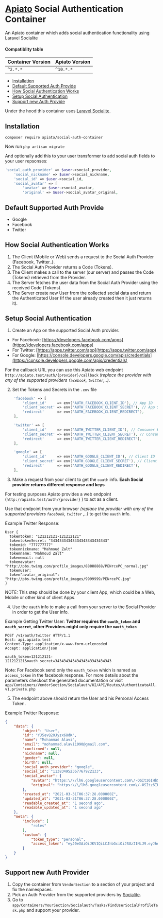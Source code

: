# [Apiato](https://github.com/apiato/apiato) Social Authentication Container

An Apiato container which adds social authentication functionality using Laravel
Socialite

#### Compatiblity table

| Container Version  | Apiato Version|
| -------------------|---------------|
| `^2.*.*`           | `^10.*.*`     |

- [Installation](#installation)
- [Default Supported Auth Provide](#default-supported-auth-provide)
- [How Social Authentication Works](#how-social-authentication-works)
- [Setup Social Authentication](#Setup-Social-Authentication)
- [Support new Auth Provide](#support-new-auth-provide)

Under the hood this container uses [Laravel Socialite](https://github.com/laravel/socialite).

<a name="installation"></a>

## Installation

```
composer require apiato/social-auth-container
```
Now run `php artisan migrate`

And optionally add this to your user transformer to add social auth fields to your user repsonses:
```php
'social_auth_provider' => $user->social_provider,
    'social_nickname' => $user->social_nickname,
    'social_id' => $user->social_id,
    'social_avatar' => [
        'avatar' => $user->social_avatar,
        'original' => $user->social_avatar_original,
```


<a name="default-supported-auth-provide"></a>

## Default Supported Auth Provide

* Google
* Facebook
* Twitter

<a name="how-social-authentication-works"></a>

## How Social Authentication Works

1. The Client (Mobile or Web) sends a request to the Social Auth Provider (Facebook, Twitter..).
2. The Social Auth Provider returns a Code (Tokens).
3. The Client makes a call to the server (our server) and passes the Code (Tokens) retrieved from the Provider.
4. The Server fetches the user data from the Social Auth Provider using the received Code (Tokens).
5. The Server create new User from the collected social data and return the Authenticated User (If the user already
   created then it just returns it).

<a name="Setup-Social-Authentication"></a>

## Setup Social Authentication

1) Create an App on the supported Social Auth provider.

- For Facebook: [https://developers.facebook.com/apps](https://developers.facebook.com/apps)
- For Twitter: [https://apps.twitter.com/app](https://apps.twitter.com/app)
- For
  Google: [https://console.developers.google.com/apis/credentials](https://console.developers.google.com/apis/credentials)

For the callback URL you can use this Apiato web endpoint `http://apiato.test/auth/{provider}/callback` *(replace the
provider with any of the supported providers `facebook`, `twitter`,..)*.

2) Set the Tokens and Secrets in the `.env` file

```php
    'facebook' => [
        'client_id'     => env('AUTH_FACEBOOK_CLIENT_ID'), // App ID
        'client_secret' => env('AUTH_FACEBOOK_CLIENT_SECRET'), // App Secret
        'redirect'      => env('AUTH_FACEBOOK_CLIENT_REDIRECT'),
    ],

    'twitter' => [
        'client_id'     => env('AUTH_TWITTER_CLIENT_ID'), // Consumer Key (API Key)
        'client_secret' => env('AUTH_TWITTER_CLIENT_SECRET'), // Consumer Secret (API Secret)
        'redirect'      => env('AUTH_TWITTER_CLIENT_REDIRECT'),
    ],

    'google' => [
        'client_id'     => env('AUTH_GOOGLE_CLIENT_ID'), // Client ID
        'client_secret' => env('AUTH_GOOGLE_CLIENT_SECRET'), // Client secret
        'redirect'      => env('AUTH_GOOGLE_CLIENT_REDIRECT'),
    ],
```

3) Make a request from your client to get the `oauth` info. **Each Social provider returns different response and keys**

For testing purposes Apiato provides a web endpoint (`http://apiato.test/auth/{provider}` ) to act as a client.

Use that endpoint from your browser *(replace the provider with any of the supported providers `facebook`, `twitter`
,..)* to get the `oauth` info.

Example Twitter Response:

```text
User {
  tokentoken: "121212121-121212121"
  tokentokenSecret: "34343434343434343343434343"
  tokenid: "777777777"
  tokennickname: "Mahmoud_Zalt"
  tokenname: "Mahmoud Zalt"
  tokenemail: null
  tokenavatar: "http://pbs.twimg.com/profile_images/88888888/PENrcePC_normal.jpg"
  tokenuser:
  token"avatar_original": "http://pbs.twimg.com/profile_images/9999999/PENrcePC.jpg"
}
```

NOTE: This step should be done by your client App, which could be a Web, Mobile or other kind of client Apps.

4) Use the `oauth` info to make a call from your server to the Social Provider in order to get the User info.

Example Getting Twitter User: **Twitter requires the `oauth_token` and `oauth_secret`, other Providers might only
require the `oauth_token`**

```text
POST /v1/auth/twitter HTTP/1.1
Host: api.apiato.test
Content-Type: application/x-www-form-urlencoded
Accept: application/json

oauth_token=121212121-121212121&oauth_secret=34343434343434343343434343
```

Note: For Facebook send only the `oauth_token` which is named as `access_token` in the facebook response. For more
details about the parameters checkout the generated documentation or
visit `app/Containers/VendorSection/Socialauth/UI/API/Routes/AuthenticateAll.v1.private.php`

5) The endpoint above should return the User and his Personal Access Token.

Example Twitter Response:

```json
{
    "data": {
        "object": "User",
        "id": "YJ5evQ20Jyzx68dK",
        "name": "Mohammad Alavi",
        "email": "mohammad.alavi1990@gmail.com",
        "confirmed": null,
        "nickname": null,
        "gender": null,
        "birth": null,
        "social_auth_provider": "google",
        "social_id": "113834952367767922133",
        "social_avatar": {
            "avatar": "https:\/\/lh6.googleusercontent.com\/-OSItz6IHbSw\/AAAAAAAAAAI\/AAAAAAAAAAA\/AMZuucltEs_yNz42qhe1FCJmhG4cm5m-_A\/s96-c\/photo.jpg",
            "original": "https:\/\/lh6.googleusercontent.com\/-OSItz6IHbSw\/AAAAAAAAAAI\/AAAAAAAAAAA\/AMZuucltEs_yNz42qhe1FCJmhG4cm5m-_A\/s96-c\/photo.jpg"
        },
        "created_at": "2021-03-31T06:37:28.000000Z",
        "updated_at": "2021-03-31T06:37:28.000000Z",
        "readable_created_at": "1 second ago",
        "readable_updated_at": "1 second ago"
    },
    "meta": {
        "include": [
            "roles"
        ],
        "custom": {
            "token_type": "personal",
            "access_token": "eyJ0eXAiOiJKV1QiLCJhbGciOiJSUzI1NiJ9.eyJhdWQiOiIxIiwianRpIjoiNDE1YmY3ZTNmNWNkNWMzYzc4MDEyMjg1YWJmOTc0OWYyY2U1MDA2N2RkMzRkNGMzNDg5MDc5YTcyN2IwM2I4MzVhYjk4NGYzNTA1NWI5ZWQiLCJpYXQiOjE2MTcxNzI2NDkuMDM1NjI2LCJuYmYiOjE2MTcxNzI2NDkuMDM1NjMzLCJleHAiOjE2NDg3MDg2NDkuMDA3NjY2LCJzdWIiOiI3OSIsInNjb3BlcyI6W119.RBX2_q2SEyMBjk7-LKnZ1aLbvpGPbWvF20M5Ti2CGXX8Jj_QPev7VOWEJOTQ826FOraGvEl2fJn7y2qo-1mTk0Jm_ut_4M03sz0dRsi-DnS7ifupvlzKL6epUoI6Nt_2wmuT6jMx1Z2SpcqEOwVxchca2phi2juo5hLdEkN65lw0w7l3mhvWtOHkF1jqyNTlMRXBKrdna56YTRupbG5ye5wWh7g0FsQgJpPZEXtH3zP_dp-UUguTAzNDUBG6PDk7_Mts4pMH1JX4gARm0tEyOU9fXVSVF8Ewk_uKlxtoDbod6FZMct6A5zQuVsXf5P2rVxOaIjEb5neFSjJyQAHZcTBdPmMGCx-UDk14ARZQlPjogpuiEOcNL-xJqqkndlmEPWYUtuy0MfI1qzdrkt69QvmCOx7L8J8o9EXlfmZdbpZKtQ0BXW_7ZyweNdJq5x6zR0FZsHMC3A_PV9zzgK43tciA2fxbcWixXC8uP-BvUyv1tdvYtLTtGo-_edVQMIA-8tDqmJfqKx18A7jW75t4yQZlNXq6gEos9q3etfK0KNg3Nys-mYG7Z0RhrafYCNx53qipJ_6zroXdRo3c-ZappXeUn5pqwBse7eOvbtsIondp_uH_C0YzUUXQJPjfAv_q4PPdslvCKqCo3sHPfkzIlGoiCjp6a-rjN5Yr4I7P2pc"
        }
    }
}
```

<a name="support-new-auth-provide"></a>

## Support new Auth Provider

1) Copy the container from `VendorSection` to a section of your project and fix the namespaces.
2) Pick an Auth Provider from the supported providers by [Socialite](https://socialiteproviders.github.io/).
2) Go to `app/Containers/YourSection/Socialauth/Tasks/FindUserSocialProfileTask.php` and support your provider.
